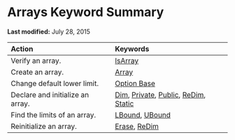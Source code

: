 
# Arrays Keyword Summary

 **Last modified:** July 28, 2015



|**Action**|**Keywords**|
|:-----|:-----|
|Verify an array.| [IsArray](b7926cce-3e55-4074-1a04-99dac608fcb1.md)|
|Create an array.| [Array](dc7926a0-b70d-67ee-482f-d7bcdaffe139.md)|
|Change default lower limit.| [Option Base](21f45e9e-2cb2-3a45-0484-d23adae77e3e.md)|
|Declare and initialize an array.| [Dim](674a6797-5827-9ce6-6375-e24b21977a6d.md),  [Private](f578a258-aac1-3dc5-ab1d-e74baaaf7244.md),  [Public](c8c8771b-d4cf-d5dc-4160-110472e252b4.md),  [ReDim](5044cb55-6cdc-16a7-6558-dcff7ab4b933.md),  [Static](56b817bc-7324-cc0b-10ec-7ffea364b91e.md)|
|Find the limits of an array.| [LBound](49520e9d-305b-4f5b-3ae6-df92f875d1eb.md),  [UBound](8dda22e9-d9f9-9944-1b91-cfb8b61774a7.md)|
|Reinitialize an array.| [Erase](b051ba13-3669-57e5-b023-cc4d52ec93f6.md),  [ReDim](5044cb55-6cdc-16a7-6558-dcff7ab4b933.md)|
